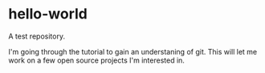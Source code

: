 # hello-world
A test repository.

I'm going through the tutorial to gain an understaning of git.  This will let me work on a few open source projects I'm interested in.

